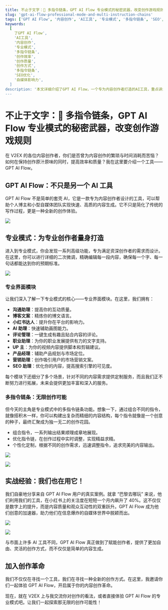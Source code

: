 ```yaml
---
title: 不止于文字：🔗 多指令链条，GPT AI Flow 专业模式的秘密武器，改变创作游戏规则
slug: 'gpt-ai-flow-professional-mode-and-multi-instruction-chains'
tags: ['GPT AI Flow', '内容创作', 'AI工具', '专业模式', '多指令链条', 'SEO', '自媒体']
keywords:
  [
    了GPT AI Flow',
    'AI工具',
    '内容创作',
    '专业模式',
    '多指令链条',
    '创作效率',
    '创作质量',
    '创作方式',
    '多指令链条',
    'SEO优化',
    '自媒体影响力',
  ]
description: '本文详细介绍了GPT AI Flow，一个专为内容创作者打造的AI工具，重点讲解了其专业模式和多指令链条功能，并举例说明了它如何帮助自媒体提升关注度和互动性，优化SEO，实现快速高质的内容生成。'
---
```


# 不止于文字：🔗 多指令链条，GPT AI Flow 专业模式的秘密武器，改变创作游戏规则

在 V2EX 的各位内容创作者，你们是否曾为内容创作的繁琐与时间消耗而苦恼？如何在保持创作原汁原味的同时，提高效率和质量？我在这里要介绍一个工具——GPT AI Flow。

## GPT AI Flow：不只是另一个 AI 工具

GPT AI Flow 不是简单的套壳 AI，它是一款专为内容创作者设计的工具，可以帮助个人博主和小型自媒体团队实现快速、高质的内容生成。它不只是简化了传统的写作过程，更是一种全新的创作体验。

![](./img/2023-10-31-img-6-show-proModeWindow.gif)

## 专业模式：为专业创作者量身打造

进入到专业模式，你会发现一系列高级功能，专为满足资深创作者的需求而设计。在这里，你可以进行详细的二次微调，精确编辑每一段内容，确保每一个字、每一句话都能达到你的预期标准。

![](./img/2023-10-31-img-7-proMode-explication.png)

### 专业界面模块

让我们深入了解一下专业模式的核心——专业界面模块。在这里，我们拥有：

- **沟通助理**：提高你的互动质量。
- **博客文案**：精炼你的博文语言。
- **小红书达人**：提升你在平台的影响力。
- **AI 助理**：快速辅助画图能力。
- **评论管理**：一键生成有趣且贴合内容的评论。
- **职业助理**：为你的职业发展提供有力的文字支持。
- **UP 主**：为你的视频内容提供脚本和剪辑建议。
- **产品经理**：辅助产品规划与市场定位。
- **营销助理**：创作吸引用户的市场营销文案。
- **SEO 助理**：优化你的内容，提高搜索引擎的可见度。

每个模块下还细分了多个场景，针对不同的内容需求提供定制服务，而且我们正不断努力进行拓展，未来会提供更加丰富和深入的服务。

### 多指令链条：无限创作可能

但今天的主角是专业模式中的多指令链条功能。想象一下，通过组合不同的指令，就像搭积木一样，你可以构建出复杂而精细的内容结构，每个指令就像是一个创意的种子，最终汇聚成为独一无二的创作花园。

- 组合指令，一系列输出结果顺理成章地展现。
- 优化指令链，在创作过程中实时调整，实现精益求精。
- 个性化定制，根据不同的创作需求，迅速调整指令，追求完美的内容输出。

![](./img/2023-10-31-img-16-multiple-instruction-chains-2.gif)

![](./img/2023-10-31-img-17-multiple-instruction-chains-3.gif)

## 实战经验：我们也在用它！

我们自豪地分享来自 GPT AI Flow 用户的真实案例。就拿 “巴黎去哪玩” 来说，他们利用我们的工具，在小红书上的关注度在短短一个月内飙升了 40%。这不仅仅是数字上的提升，而是内容质量和观众互动性的双重跃升。GPT AI Flow 成为他们创意的加速器，助力他们在信息爆炸的自媒体世界中脱颖而出。

![](./img/2023-08-23-img-9-xiaohognshu-followparis-30-days-data.png)

![](./img/2023-08-25-img-7-seo-module-effect-for-followparis.png)

与市面上许多 AI 工具不同，GPT AI Flow 真正做到了赋能创作者，提供了更加自由、灵活的创作方式，而不仅仅是简单的内容生成。

## 加入创作革命

我们不仅仅在寻找一个工具，我们在寻找一种全新的创作方式。在这里，我邀请你们一起体验 GPT AI Flow，开启属于你的内容创作革命。

现在，就在 V2EX 上与我交流你对创作的看法，或者直接体验 GPT AI Flow 的专业模式吧。让我们一起探索那无限的创作可能性！
